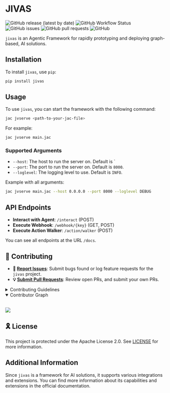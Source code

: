 
# JIVAS

![GitHub release (latest by date)](https://img.shields.io/github/v/release/TrueSelph/jivas)
![GitHub Workflow Status](https://img.shields.io/github/actions/workflow/status/TrueSelph/jivas/test-jivas.yaml)
![GitHub issues](https://img.shields.io/github/issues/TrueSelph/jivas)
![GitHub pull requests](https://img.shields.io/github/issues-pr/TrueSelph/jivas)
![GitHub](https://img.shields.io/github/license/TrueSelph/jivas)

`jivas` is an Agentic Framework for rapidly prototyping and deploying graph-based, AI solutions.

## Installation

To install `jivas`, use `pip`:

```sh
pip install jivas
```

## Usage

To use `jivas`, you can start the framework with the following command:

```sh
jac jvserve <path-to-your-jac-file>
```

For example:

```sh
jac jvserve main.jac
```

### Supported Arguments

- `--host`: The host to run the server on. Default is `
- `--port`: The port to run the server on. Default is `8000`.
- `--loglevel`: The logging level to use. Default is `INFO`.

Example with all arguments:

```sh
jac jvserve main.jac --host 0.0.0.0 --port 8000 --loglevel DEBUG
```

## API Endpoints

- **Interact with Agent**: `/interact` (POST)
- **Execute Webhook**: `/webhook/{key}` (GET, POST)
- **Execute Action Walker**: `/action/walker` (POST)

You can see all endpoints at the URL `/docs`.

## 🔰 Contributing

- **🐛 [Report Issues](https://github.com/TrueSelph/jivas/issues)**: Submit bugs found or log feature requests for the `jivas` project.
- **💡 [Submit Pull Requests](https://github.com/TrueSelph/jivas/blob/main/CONTRIBUTING.md)**: Review open PRs, and submit your own PRs.

<details closed>
<summary>Contributing Guidelines</summary>

1. **Fork the Repository**: Start by forking the project repository to your GitHub account.
2. **Clone Locally**: Clone the forked repository to your local machine using a git client.
   ```sh
   git clone https://github.com/TrueSelph/jivas
   ```
3. **Create a New Branch**: Always work on a new branch, giving it a descriptive name.
   ```sh
   git checkout -b new-feature-x
   ```
4. **Make Your Changes**: Develop and test your changes locally.
5. **Commit Your Changes**: Commit with a clear message describing your updates.
   ```sh
   git commit -m 'Implemented new feature x.'
   ```
6. **Push to GitHub**: Push the changes to your forked repository.
   ```sh
   git push origin new-feature-x
   ```
7. **Submit a Pull Request**: Create a PR against the original project repository. Clearly describe the changes and their motivations.
8. **Review**: Once your PR is reviewed and approved, it will be merged into the main branch. Congratulations on your contribution!
</details>

<details open>
<summary>Contributor Graph</summary>
<br>
<p align="left">
    <a href="https://github.com/TrueSelph/jivas/graphs/contributors">
        <img src="https://contrib.rocks/image?repo=TrueSelph/jivas" />
   </a>
</p>
</details>

## 🎗 License

This project is protected under the Apache License 2.0. See [LICENSE](./LICENSE) for more information.

## Additional Information

Since `jivas` is a framework for AI solutions, it supports various integrations and extensions. You can find more information about its capabilities and extensions in the official documentation.
